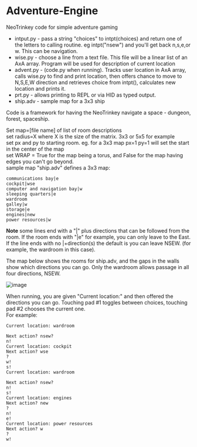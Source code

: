 # Adventure-Engine
NeoTrinkey code for simple adventure gaming

* intput.py - pass a string "choices" to intpt(choices) and return one of the letters to calling routine. eg intpt("nsew") and you'll get back n,s,e,or w. This can be navigation.
* wise.py - choose a line from a text file. This file will be a linear list of an AxA array. Program will be used for description of current location
* advent.py - (code.py when running). Tracks user location in AxA array, calls wise.py to find and print location, then offers chance to move to N,S,E,W direction and retrieves choice from intpt(), calculates new location and prints it.
* prt.py - allows printing to REPL or via HID as typed output.
* ship.adv - sample map for a 3x3 ship

Code is a framework for having the NeoTrinkey navigate a space - dungeon, forest, spaceship. 

Set map=[file name] of list of room descriptions  
set radius=X where X is the size of the matrix. 3x3 or 5x5 for example  
set px and py to starting room.   eg. for a 3x3 map px=1 py=1 will set the start in the center of the map  
set WRAP = True for the map being a torus, and False for the map having edges you can't go beyond.  
sample map "ship.adv" defines a 3x3 map:  

```
communications bay|e
cockpit|wse
computer and navigation bay|w
sleeping quarters|e
wardroom
galley|w
storage|e
engines|new
power resources|w
```

**Note** some lines end with a "|" plus directions that can be followed from the room. If the room ends with "|e" for example, you can only leave to the East. If the line ends with no |+direction(s) the default is you can leave NSEW. (for example, the wardroom in this case).

The map below shows the rooms for ship.adv, and the gaps in the walls show which directions you can go. Only the wardroom allows passage in all four directions, NSEW.

![image](https://github.com/user-attachments/assets/8e362919-8d09-4e41-b0dc-c9bd03c3a1b2)

When running, you are given "Current location:" and then offered the directions you can go. Touching pad #1 toggles between choices, touching pad #2 chooses the current one.  
For example:   
```
Current location: wardroom

Next action? nsew?
n!
Current location: cockpit
Next action? wse
?
w!
s!
Current location: wardroom

Next action? nsew?
n!
s!
Current location: engines
Next action? new
?
n!
e!
Current location: power resources
Next action? w
?
w!
```

